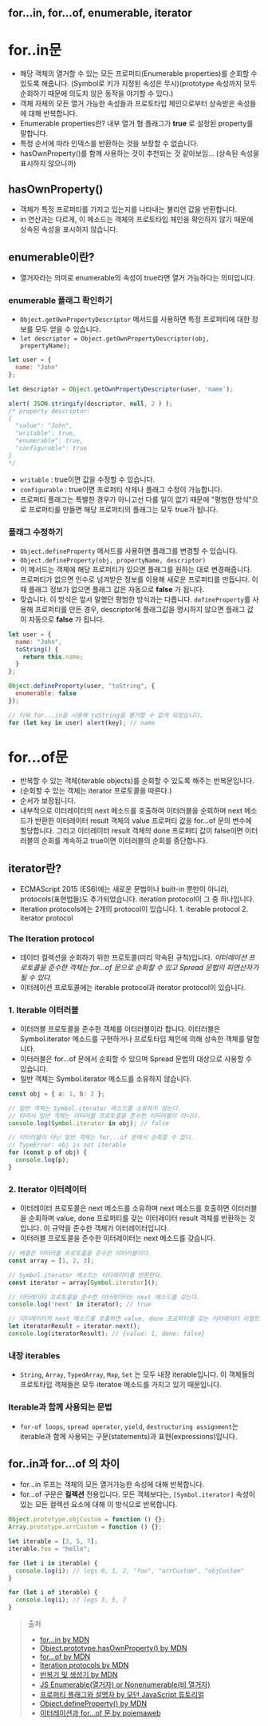 ## for...in, for...of, enumerable, iterator 
# for..in문 
- 해당 객체의 열거할 수 있는 모든 프로퍼티(Enumerable properties)를 순회할 수 있도록 해줍니다. (Symbol로 키가 지정된 속성은 무시)(prototype 속성까지 모두 순회하기 때문에 의도치 않은 동작을 야기할 수 있다.)
- 객체 자체의 모든 열거 가능한 속성들과 프로토타입 체인으로부터 상속받은 속성들에 대해 반복합니다.
- Enumerable properties란? 내부 열거 형 플래그가 __true__ 로 설정된 property를 말합니다.
- 특정 순서에 따라 인덱스를 반환하는 것을 보장할 수 없습니다.
- hasOwnProperty()를 함께 사용하는 것이 추천되는 것 같아보임... (상속된 속성을 표시하지 않으니까)

## hasOwnProperty() 
- 객체가 특정 프로퍼티를 가지고 있는지를 나타내는 불리언 값을 반환합니다.
- in 연산과는 다르게, 이 메소드는 객체의 프로토타입 체인을 확인하지 않기 때문에 상속된 속성을 표시하지 않습니다.

## enumerable이란? 
- 열거자라는 의미로 enumerable의 속성이 true라면 열거 가능하다는 의미입니다. 

### enumerable 플래그 확인하기
- `Object.getOwnPropertyDescriptor` 메서드를 사용하면 특정 프로퍼티에 대한 정보를 모두 얻을 수 있습니다.
- `let descriptor = Object.getOwnPropertyDescriptor(obj, propertyName);`

```js
let user = {
  name: "John"
};

let descriptor = Object.getOwnPropertyDescriptor(user, 'name');

alert( JSON.stringify(descriptor, null, 2 ) );
/* property descriptor:
{
  "value": "John",
  "writable": true,
  "enumerable": true,
  "configurable": true
}
*/
```
- `writable` : true이면 값을 수정할 수 있습니다. 
- `configurable` : true이면 프로퍼티 삭제나 플래그 수정이 가능합니다. 
- 프로퍼티 플래그는 특별한 경우가 아니고선 다룰 일이 없기 때문에 "평범한 방식"으로 프로퍼티를 만들면 해당 프로퍼티의 플래그는 모두 true가 됩니다.

### 플래그 수정하기 
- `Object.defineProperty` 메서드를 사용하면 플래그를 변경할 수 있습니다.
- `Object.defineProperty(obj, propertyName, descriptor)`
- 이 메서드는 객체에 해당 프로퍼티가 있으면 플래그를 원하는 대로 변경해줍니다. 프로퍼티가 없으면 인수로 넘겨받은 정보를 이용해 새로운 프로퍼티를 만듭니다. 이때 플래그 정보가 없으면 플래그 값은 자동으로 __false__ 가 됩니다. 
- 맞습니다. 이 방식은 앞서 말했던 평범한 방식과는 다릅니다. `defineProperty`를 사용해 프로퍼티를 만든 경우, descriptor에 플래그값을 명시하지 않으면 플래그 값이 자동으로 __false__ 가 됩니다. 

```js
let user = {
  name: "John",
  toString() {
    return this.name;
  }
};

Object.defineProperty(user, "toString", {
  enumerable: false
});

// 이제 for...in을 사용해 toString을 열거할 수 없게 되었습니다.
for (let key in user) alert(key); // name
```


# for...of문 
- 반복할 수 있는 객체(iterable objects)를 순회할 수 있도록 해주는 반복문입니다.
- (순회할 수 있는 객체는 iterator 프로토콜을 따른다.)
- 순서가 보장됩니다.
- 내부적으로 이터레이터의 next 메소드를 호출하여 이터러블을 순회하며 next 메소드가 반환한 이터레이터 result 객체의 value 프로퍼티 값을 for...of 문의 변수에 할당합니다. 그리고 이터레이터 result 객체의 done 프로퍼티 값이 false이면 이터러블의 순회를 계속하고 true이면 이터러블의 순회를 중단합니다.

## iterator란?
- ECMAScript 2015 (ES6)에는 새로운 문법이나 built-in 뿐만이 아니라, protocols(표현법들)도 추가되었습니다. iteration protocol이 그 중 하나입니다. 
- Iteration protocols에는 2개의 protocol이 있습니다. 1. iterable protocol 2. iterator protocol

### The Iteration protocol 
- 데이터 컬렉션을 순회하기 위한 프로토콜(미리 약속된 규칙)입니다. _이터레이션 프로토콜을 준수한 객체는 for...of 문으로 순회할 수 있고 Spread 문법의 피연산자가 될 수 있다._
- 이터레이션 프로토콜에는 iterable protocol과 iterator protocol이 있습니다. 

### 1. Iterable 이터러블
- 이터러블 프로토콜을 준수한 객체를 이터러블이라 합니다. 이터러블은 Symbol.iterator 메소드를 구현하거나 프로토타입 체인에 의해 상속한 객체를 말합니다.
- 이터러블은 for…of 문에서 순회할 수 있으며 Spread 문법의 대상으로 사용할 수 있습니다.
- 일반 객체는 Symbol.iterator 메소드를 소유하지 않습니다. 

```js
const obj = { a: 1, b: 2 };

// 일반 객체는 Symbol.iterator 메소드를 소유하지 않는다.
// 따라서 일반 객체는 이터러블 프로토콜을 준수한 이터러블이 아니다.
console.log(Symbol.iterator in obj); // false

// 이터러블이 아닌 일반 객체는 for...of 문에서 순회할 수 없다.
// TypeError: obj is not iterable
for (const p of obj) {
  console.log(p);
}
```

### 2. Iterator 이터레이터 
- 이터레이터 프로토콜은 next 메소드를 소유하며 next 메소드를 호출하면 이터러블을 순회하며 value, done 프로퍼티를 갖는 이터레이터 result 객체를 반환하는 것입니다. 이 규약을 준수한 객체가 이터레이터입니다. 
- 이터러블 프로토콜을 준수한 이터레이터는 next 메소드를 갖습니다. 

```js
// 배열은 이터러블 프로토콜을 준수한 이터러블이다.
const array = [1, 2, 3];

// Symbol.iterator 메소드는 이터레이터를 반환한다.
const iterator = array[Symbol.iterator]();

// 이터레이터 프로토콜을 준수한 이터레이터는 next 메소드를 갖는다.
console.log('next' in iterator); // true

// 이터레이터의 next 메소드를 호출하면 value, done 프로퍼티를 갖는 이터레이터 리절트 객체를 반환한다.
let iteratorResult = iterator.next();
console.log(iteratorResult); // {value: 1, done: false}
```

### 내장 iterables
- `String`, `Array`, `TypedArray`, `Map`, `Set` 는 모두 내장 iterable입니다. 이 객체들의 프로토타입 객체들은 모두 iteratoe 메소드를 가지고 있기 때문입니다.

### Iterable과 함께 사용되는 문법
- `for-of loops`, `spread operator`, `yield`, `destructuring assignment`는 iterable과 함께 사용되는 구문(statements)과 표현(expressions)입니다.




##  for..in과 for...of 의 차이
- for...in 루프는 객체의 모든 열거가능한 속성에 대해 반복합니다.
- for...of 구문은 __컬렉션__ 전용입니다. 모든 객체보다는, `[Symbol.iterator]` 속성이 있는 모든 컬렉션 요소에 대해 이 방식으로 반복합니다.

```js
Object.prototype.objCustom = function () {};
Array.prototype.arrCustom = function () {};

let iterable = [3, 5, 7];
iterable.foo = "hello";

for (let i in iterable) {
  console.log(i); // logs 0, 1, 2, "foo", "arrCustom", "objCustom"
}

for (let i of iterable) {
  console.log(i); // logs 3, 5, 7
}
```


>출처
>  - [for...in by MDN](https://developer.mozilla.org/ko/docs/Web/JavaScript/Reference/Statements/for...in)
>  - [Object.prototype.hasOwnProperty() by MDN](https://developer.mozilla.org/ko/docs/Web/JavaScript/Reference/Global_Objects/Object/hasOwnProperty)
>  - [for...of by MDN](https://developer.mozilla.org/ko/docs/Web/JavaScript/Reference/Statements/for...of)
>  - [Iteration protocols by MDN](https://developer.mozilla.org/ko/docs/Web/JavaScript/Reference/Iteration_protocols)
>  - [반복기 및 생성기 by MDN](https://developer.mozilla.org/ko/docs/Web/JavaScript/Guide/Iterators_and_Generators)
>  - [JS Enumerable(열거자) or Nonenumerable(비 열거자) ](http://mohwa.github.io/blog/javascript/2015/10/09/enumerable-inJS/)
>  - [프로퍼티 플래그와 설명자 by 모던 JavaScript 튜토리얼](https://ko.javascript.info/property-descriptors)
>  - [Object.defineProperty() by MDN](https://developer.mozilla.org/ko/docs/Web/JavaScript/Reference/Global_Objects/Object/defineProperty)
>  - [이터레이션과 for...of 문 by poiemaweb](https://poiemaweb.com/es6-iteration-for-of)